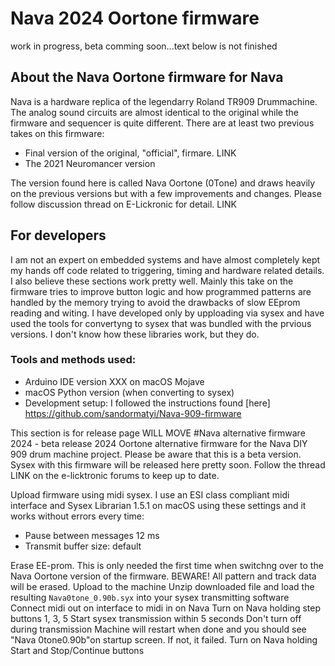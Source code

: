 # Nava 2024 Oortone firmware
work in progress, beta comming soon...text below is not finished

## About the Nava Oortone firmware for Nava
Nava is a hardware replica of the legendarry Roland TR909 Drummachine. The analog sound circuits are almost identical to the original while the firmware and sequencer is quite different. There are at least two previous takes on this firmware:
* Final version of the original, "official", firmare. LINK
* The 2021 Neuromancer version

The version found here is called Nava Oortone (0Tone) and draws heavily on the previous versions but with a few improvements and changes. Please follow discussion thread on E-Lickronic for detail. LINK

## For developers
I am not an expert on embedded systems and have almost completely kept my hands off code related to triggering, timing and hardware related details. I also believe these sections work pretty well. Mainly this take on the firmware tries to improve button logic and how programmed patterns are handled by the memory trying to avoid the drawbacks of slow EEprom reading and witing. I have developed only by upploading via sysex and have used the tools for convertyng to sysex that was bundled with the prvious versions. I don't know how these libraries work, but they do.

### Tools and methods used:
* Arduino IDE version XXX on macOS Mojave
* macOS Python version (when converting to sysex)
* Development setup: I followed the instructions found [here] https://github.com/sandormatyi/Nava-909-firmware


This section is for release page WILL MOVE
#Nava alternative firmware 2024 - beta release
2024 Oortone alternative firmware for the Nava DIY 909 drum machine project. Please be aware that this is a beta version. Sysex with this firmware will be released here pretty soon.
Follow the thread LINK on the e-licktronic forums to keep up to date.

Upload firmware using midi sysex.
I use an ESI class compliant midi interface and Sysex Librarian 1.5.1 on macOS using these settings and it works without errors every time:
* Pause between messages 12 ms
* Transmit buffer size: default

Erase EE-prom. This is only needed the first time when switchng over to the Nava Oortone version of the firmware. BEWARE! All pattern and track data will be erased.
Upload to the machine
Unzip downloaded file and load the resulting `Nava0tone_0.90b.syx` into your sysex transmitting software
Connect midi out on interface to midi in on Nava
Turn on Nava holding step buttons 1, 3, 5
Start sysex transmission within 5 seconds
Don't turn off during transmission
Machine will restart when done and you should see "Nava 0tone0.90b"on startup screen. If not, it failed.
Turn on Nava holding Start and Stop/Continue buttons
